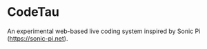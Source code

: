 # CodeTau

An experimental web-based live coding system inspired by Sonic Pi (https://sonic-pi.net).

